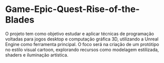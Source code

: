 # Game-Epic-Quest-Rise-of-the-Blades
O projeto tem como objetivo estudar e aplicar técnicas de programação voltadas para jogos desktop e computação gráfica 3D, utilizando a Unreal Engine como ferramenta principal. O foco será na criação de um protótipo no estilo visual cartoon, explorando recursos como modelagem estilizada, shaders e iluminação artística.
